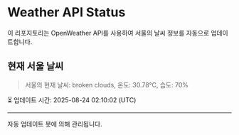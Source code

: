 
# Weather API Status

이 리포지토리는 OpenWeather API를 사용하여 서울의 날씨 정보를 자동으로 업데이트합니다.

## 현재 서울 날씨
> 서울의 현재 날씨: broken clouds, 온도: 30.78°C, 습도: 70%

⏳ 업데이트 시간: 2025-08-24 02:10:02 (UTC)

---
자동 업데이트 봇에 의해 관리됩니다.
